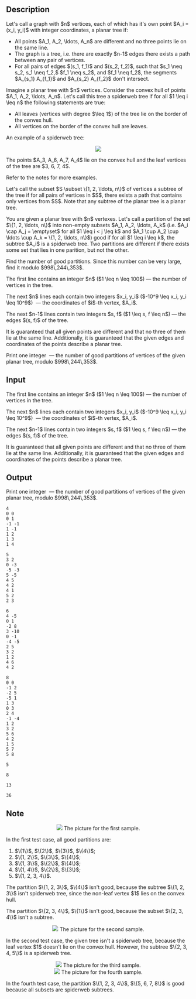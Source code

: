 ## Description

<div><p>Let's call a graph with $n$ vertices, each of which has it's own point $A_i = (x_i, y_i)$ with integer coordinates, a <span class="tex-font-style-it">planar tree</span> if:</p><ul> <li> All points $A_1, A_2, \ldots, A_n$ are different and no three points lie on the same line. </li><li> The graph is a tree, i.e. there are exactly $n-1$ edges there exists a path between any pair of vertices. </li><li> For all pairs of edges $(s_1, f_1)$ and $(s_2, f_2)$, such that $s_1 \neq s_2, s_1 \neq f_2,$ $f_1 \neq s_2$, and $f_1 \neq f_2$, the segments $A_{s_1} A_{f_1}$ and $A_{s_2} A_{f_2}$ don't intersect. </li></ul><p>Imagine a planar tree with $n$ vertices. Consider the convex hull of points $A_1, A_2, \ldots, A_n$. Let's call this tree a <span class="tex-font-style-it">spiderweb tree</span> if for all $1 \leq i \leq n$ the following statements are true:</p><ul> <li> All leaves (vertices with degree $\leq 1$) of the tree lie on the border of the convex hull. </li><li> All vertices on the border of the convex hull are leaves. </li></ul><p>An example of a spiderweb tree: </p><center> <img class="tex-graphics" src="file://2AQezGz6.png" style="max-width: 100.0%;max-height: 100.0%;">   </center><p>The points $A_3, A_6, A_7, A_4$ lie on the convex hull and the leaf vertices of the tree are $3, 6, 7, 4$.</p><p>Refer to the notes for more examples.</p><p>Let's call the subset $S \subset \{1, 2, \ldots, n\}$ of vertices a <span class="tex-font-style-it">subtree</span> of the tree if for all pairs of vertices in $S$, there exists a path that contains only vertices from $S$. Note that any subtree of the planar tree is a planar tree.</p><p>You are given a planar tree with $n$ vertexes. Let's call a partition of the set $\{1, 2, \ldots, n\}$ into non-empty subsets $A_1, A_2, \ldots, A_k$ (i.e. $A_i \cap A_j = \emptyset$ for all $1 \leq i &lt; j \leq k$ and $A_1 \cup A_2 \cup \ldots \cup A_k = \{1, 2, \ldots, n\}$) good if for all $1 \leq i \leq k$, the subtree $A_i$ is a spiderweb tree. Two partitions are different if there exists some set that lies in one parition, but not the other.</p><p>Find the number of good partitions. Since this number can be very large, find it modulo $998\,244\,353$.</p></div><div class="input-specification"><p>The first line contains an integer $n$ ($1 \leq n \leq 100$)&nbsp;— the number of vertices in the tree.</p><p>The next $n$ lines each contain two integers $x_i, y_i$ ($-10^9 \leq x_i, y_i \leq 10^9$) &nbsp;— the coordinates of $i$-th vertex, $A_i$.</p><p>The next $n-1$ lines contain two integers $s, f$ ($1 \leq s, f \leq n$)&nbsp;— the edges $(s, f)$ of the tree.</p><p>It is guaranteed that all given points are different and that no three of them lie at the same line. Additionally, it is guaranteed that the given edges and coordinates of the points describe a planar tree.</p></div><div class="output-specification"><p>Print one integer &nbsp;— the number of good partitions of vertices of the given planar tree, modulo $998\,244\,353$.</p></div>

## Input

<p>The first line contains an integer $n$ ($1 \leq n \leq 100$)&nbsp;— the number of vertices in the tree.</p><p>The next $n$ lines each contain two integers $x_i, y_i$ ($-10^9 \leq x_i, y_i \leq 10^9$) &nbsp;— the coordinates of $i$-th vertex, $A_i$.</p><p>The next $n-1$ lines contain two integers $s, f$ ($1 \leq s, f \leq n$)&nbsp;— the edges $(s, f)$ of the tree.</p><p>It is guaranteed that all given points are different and that no three of them lie at the same line. Additionally, it is guaranteed that the given edges and coordinates of the points describe a planar tree.</p>

## Output

<p>Print one integer &nbsp;— the number of good partitions of vertices of the given planar tree, modulo $998\,244\,353$.</p>





```input1
4
0 0
0 1
-1 -1
1 -1
1 2
1 3
1 4
```




```input2
5
3 2
0 -3
-5 -3
5 -5
4 5
4 2
4 1
5 2
2 3
```




```input3
6
4 -5
0 1
-2 8
3 -10
0 -1
-4 -5
2 5
3 2
1 2
4 6
4 2
```




```input4
8
0 0
-1 2
-2 5
-5 1
1 3
0 3
2 4
-1 -4
1 2
3 2
5 6
4 2
1 5
5 7
5 8
```




```output1
5
```




```output2
8
```




```output3
13
```




```output4
36
```



## Note

<center> <img class="tex-graphics" src="file://p0DE0htf.png" style="max-width: 100.0%;max-height: 100.0%;">   <span class="tex-font-size-small">The picture for the first sample.</span> </center><p>In the first test case, all good partitions are:</p><ol> <li> $\{1\}$, $\{2\}$, $\{3\}$, $\{4\}$; </li><li> $\{1, 2\}$, $\{3\}$, $\{4\}$; </li><li> $\{1, 3\}$, $\{2\}$, $\{4\}$; </li><li> $\{1, 4\}$, $\{2\}$, $\{3\}$; </li><li> $\{1, 2, 3, 4\}$. </li></ol><p>The partition $\{1, 2, 3\}$, $\{4\}$ isn't good, because the subtree $\{1, 2, 3\}$ isn't spiderweb tree, since the non-leaf vertex $1$ lies on the convex hull.</p><p>The partition $\{2, 3, 4\}$, $\{1\}$ isn't good, because the subset $\{2, 3, 4\}$ isn't a subtree.</p><center> <img class="tex-graphics" src="file://IGoImQfW.png" style="max-width: 100.0%;max-height: 100.0%;">   <span class="tex-font-size-small">The picture for the second sample.</span> </center><p>In the second test case, the given tree isn't a spiderweb tree, because the leaf vertex $1$ doesn't lie on the convex hull. However, the subtree $\{2, 3, 4, 5\}$ is a spiderweb tree.</p><center> <img class="tex-graphics" src="file://Xlcru4hH.png" style="max-width: 100.0%;max-height: 100.0%;">   <span class="tex-font-size-small">The picture for the third sample.</span> </center><center> <img class="tex-graphics" src="file://ZW9eO8EI.png" style="max-width: 100.0%;max-height: 100.0%;">   <span class="tex-font-size-small">The picture for the fourth sample.</span> </center><p>In the fourth test case, the partition $\{1, 2, 3, 4\}$, $\{5, 6, 7, 8\}$ is good because all subsets are spiderweb subtrees.</p>
